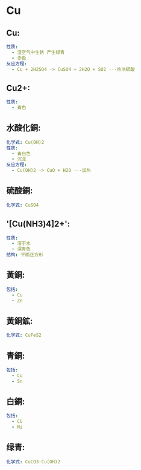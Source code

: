 # Cu

## Cu:

```yaml
性质:
  - 湿空气中生锈 产生绿青
  - 赤色
反应方程:
  - Cu + 2H2SO4 -> CuSO4 + 2H2O + SO2 ···热浓硫酸

```

## Cu2+:

```yaml
性质:
  - 青色

```

## 水酸化銅:

```yaml
化学式: Cu(OH)2
性质:
  - 青白色
  - 沉淀
反应方程:
  - Cu(OH)2 -> CuO + H2O ···加热

```

## 硫酸銅:

```yaml
化学式: CuSO4

```

## '[Cu(NH3)4]2+':

```yaml
性质:
  - 溶于水
  - 深青色
结构: 平面正方形

```

## 黃銅:

```yaml
包括:
  - Cu
  - Zn

```

## 黃銅鉱:

```yaml
化学式: CuFeS2

```

## 青銅:

```yaml
包括:
  - Cu
  - Sn

```

## 白銅:

```yaml
包括:
  - CU
  - Ni

```

## 绿青:

```yaml
化学式: CuCO3·Cu(OH)2
```